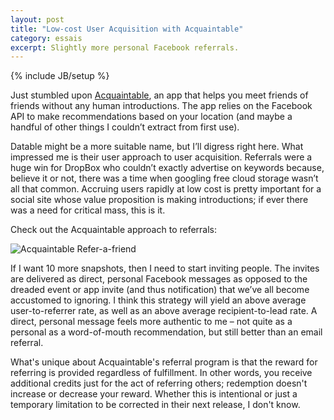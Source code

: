 ```yaml
---
layout: post
title: "Low-cost User Acquisition with Acquaintable"
category: essais
excerpt: Slightly more personal Facebook referrals.
---
```

{% include JB/setup %}

Just stumbled upon [Acquaintable](http://www.crunchbase.com/organization/acquaintable), an app that helps you meet friends of friends without any human introductions. The app relies on the Facebook API to make recommendations based on your location (and maybe a handful of other things I couldn’t extract from first use).  

Datable might be a more suitable name, but I’ll digress right here.
What impressed me is their user approach to user acquisition. Referrals were a huge win for DropBox who couldn’t exactly advertise on keywords because, believe it or not, there was a time when googling free cloud storage wasn’t all that common. Accruing users rapidly at low cost is pretty important for a social site whose value proposition is making introductions; if ever there was a need for critical mass, this is it.  

Check out the Acquaintable approach to referrals:  

![Acquaintable Refer-a-friend](http://www.vincentbarr.com/assets/images/acquaintable.png)   


If I want 10 more snapshots, then I need to start inviting people. The invites are delivered as direct, personal Facebook messages as opposed to the dreaded event or app invite (and thus notification) that we’ve all become accustomed to ignoring. I think this strategy will yield an above average user-to-referrer rate, as well as an above average recipient-to-lead rate. A direct, personal message feels more authentic to me – not quite as a personal as a word-of-mouth recommendation, but still better than an email referral.  

What's unique about Acquaintable's referral program is that the reward for referring is provided regardless of fulfillment. In other words, you receive additional credits just for the act of referring others; redemption doesn't increase or decrease your reward. Whether this is intentional or just a temporary limitation to be corrected in their next release, I don't know.  

<a href="https://plus.google.com/+VincentBarr0?rel=author"></a>